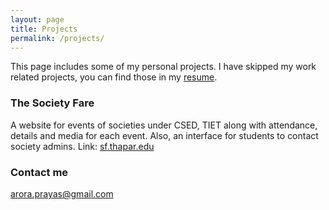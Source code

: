 ```yaml
---
layout: page
title: Projects
permalink: /projects/
---
```


This page includes some of my personal projects.
I have skipped my work related projects, you can find those in my [resume](https://bit.ly/2Y7xSkF). 

### The Society Fare

A website for events of societies under CSED, TIET along with attendance, details and media for each event. Also, an interface for students to contact society admins.
Link: [sf.thapar.edu](http://appforms.thapar.edu/sf/)

### Contact me

[arora.prayas@gmail.com](mailto:arora.prayas@gmail.com)
